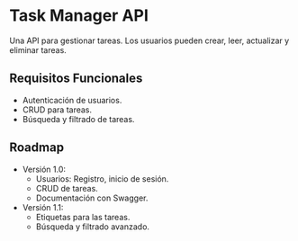 # Task Manager API

Una API para gestionar tareas. Los usuarios pueden crear, leer, actualizar y eliminar tareas.

## Requisitos Funcionales
- Autenticación de usuarios.
- CRUD para tareas.
- Búsqueda y filtrado de tareas.

## Roadmap
- Versión 1.0:
  - Usuarios: Registro, inicio de sesión.
  - CRUD de tareas.
  - Documentación con Swagger.
- Versión 1.1:
  - Etiquetas para las tareas.
  - Búsqueda y filtrado avanzado.
